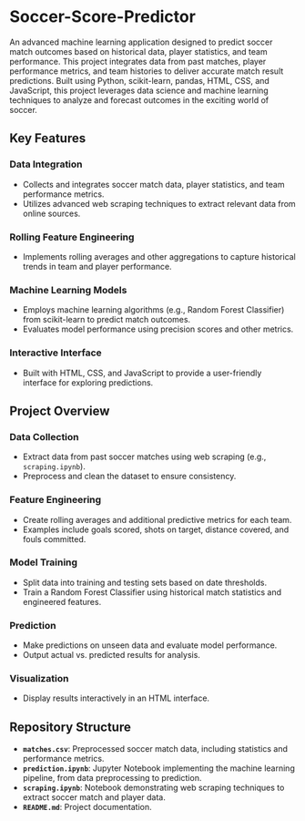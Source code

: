 # Soccer-Score-Predictor

An advanced machine learning application designed to predict soccer match outcomes based on historical data, player statistics, and team performance. This project integrates data from past matches, player performance metrics, and team histories to deliver accurate match result predictions. Built using Python, scikit-learn, pandas, HTML, CSS, and JavaScript, this project leverages data science and machine learning techniques to analyze and forecast outcomes in the exciting world of soccer.

## Key Features

### Data Integration

- Collects and integrates soccer match data, player statistics, and team performance metrics.
- Utilizes advanced web scraping techniques to extract relevant data from online sources.

### Rolling Feature Engineering

- Implements rolling averages and other aggregations to capture historical trends in team and player performance.

### Machine Learning Models

- Employs machine learning algorithms (e.g., Random Forest Classifier) from scikit-learn to predict match outcomes.
- Evaluates model performance using precision scores and other metrics.

### Interactive Interface

- Built with HTML, CSS, and JavaScript to provide a user-friendly interface for exploring predictions.

## Project Overview

### Data Collection

- Extract data from past soccer matches using web scraping (e.g., `scraping.ipynb`).
- Preprocess and clean the dataset to ensure consistency.

### Feature Engineering

- Create rolling averages and additional predictive metrics for each team.
- Examples include goals scored, shots on target, distance covered, and fouls committed.

### Model Training

- Split data into training and testing sets based on date thresholds.
- Train a Random Forest Classifier using historical match statistics and engineered features.

### Prediction

- Make predictions on unseen data and evaluate model performance.
- Output actual vs. predicted results for analysis.

### Visualization

- Display results interactively in an HTML interface.

## Repository Structure

- **`matches.csv`**: Preprocessed soccer match data, including statistics and performance metrics.
- **`prediction.ipynb`**: Jupyter Notebook implementing the machine learning pipeline, from data preprocessing to prediction.
- **`scraping.ipynb`**: Notebook demonstrating web scraping techniques to extract soccer match and player data.
- **`README.md`**: Project documentation.
